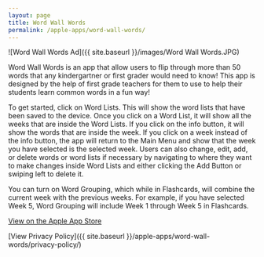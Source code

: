 ```yaml
---
layout: page
title: Word Wall Words
permalink: /apple-apps/word-wall-words/
---
```


![Word Wall Words Ad]({{ site.baseurl }}/images/Word Wall Words.JPG)

Word Wall Words is an app that allow users to flip through more than 50 words that any kindergartner or first grader would need to know! This app is designed by the help of first grade teachers for them to use to help their students learn common words in a fun way!

To get started, click on Word Lists. This will show the word lists that have been saved to the device. Once you click on a Word List, it will show all the weeks that are inside the Word Lists. If you click on the info button, it will show the words that are inside the week. If you click on a week instead of the info button, the app will return to the Main Menu and show that the week you have selected is the selected week. Users can also change, edit, add, or delete words or word lists if necessary by navigating to where they want to make changes inside Word Lists and either clicking the Add Button or swiping left to delete it.

You can turn on Word Grouping, which while in Flashcards, will combine the current week with the previous weeks. For example, if you have selected Week 5, Word Grouping will include Week 1 through Week 5 in Flashcards.

[View on the Apple App Store](https://itunes.apple.com/us/app/word-wall-words/id1448109625?mt=8)

[View Privacy Policy]({{ site.baseurl }}/apple-apps/word-wall-words/privacy-policy/)
